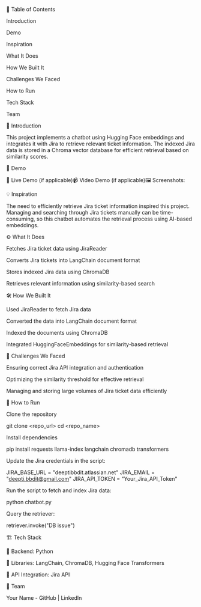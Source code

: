 📌 Table of Contents

Introduction

Demo

Inspiration

What It Does

How We Built It

Challenges We Faced

How to Run

Tech Stack

Team

🎯 Introduction

This project implements a chatbot using Hugging Face embeddings and integrates it with Jira to retrieve relevant ticket information. The indexed Jira data is stored in a Chroma vector database for efficient retrieval based on similarity scores.

🎥 Demo

🔗 Live Demo (if applicable)📹 Video Demo (if applicable)🖼️ Screenshots:



💡 Inspiration

The need to efficiently retrieve Jira ticket information inspired this project. Managing and searching through Jira tickets manually can be time-consuming, so this chatbot automates the retrieval process using AI-based embeddings.

⚙️ What It Does

Fetches Jira ticket data using JiraReader

Converts Jira tickets into LangChain document format

Stores indexed Jira data using ChromaDB

Retrieves relevant information using similarity-based search

🛠️ How We Built It

Used JiraReader to fetch Jira data

Converted the data into LangChain document format

Indexed the documents using ChromaDB

Integrated HuggingFaceEmbeddings for similarity-based retrieval

🚧 Challenges We Faced

Ensuring correct Jira API integration and authentication

Optimizing the similarity threshold for effective retrieval

Managing and storing large volumes of Jira ticket data efficiently

🏃 How to Run

Clone the repository

git clone <repo_url>
cd <repo_name>

Install dependencies

pip install requests llama-index langchain chromadb transformers

Update the Jira credentials in the script:

JIRA_BASE_URL = "deeptibbdit.atlassian.net"
JIRA_EMAIL = "deepti.bbdit@gmail.com"
JIRA_API_TOKEN = "Your_Jira_API_Token"

Run the script to fetch and index Jira data:

python chatbot.py

Query the retriever:

retriever.invoke("DB issue")

🏗️ Tech Stack

🔹 Backend: Python

🔹 Libraries: LangChain, ChromaDB, Hugging Face Transformers

🔹 API Integration: Jira API

👥 Team

Your Name - GitHub | LinkedIn
